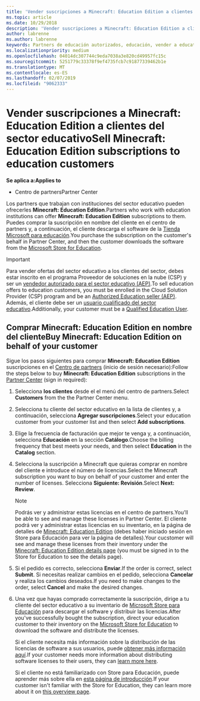 ```yaml
---
title: 'Vender suscripciones a Minecraft: Education Edition a clientes del sector educativo'
ms.topic: article
ms.date: 10/29/2018
description: 'Vender suscripciones a Minecraft: Education Edition a clientes cualificados del sector educativo.'
author: labrenne
ms.author: labrenne
keywords: Partners de educación autorizados, educación, vender a education, escuelas
ms.localizationpriority: medium
ms.openlocfilehash: 04014dc307744c9eda7038a3e820cd49957fc15c
ms.sourcegitcommit: 5251779c33378f9ef4735fcb7c91877339462b1e
ms.translationtype: MT
ms.contentlocale: es-ES
ms.lasthandoff: 02/07/2019
ms.locfileid: "9062333"
---
```

# <a name="sell-minecraft-education-edition-subscriptions-to-education-customers"></a><span data-ttu-id="3ba22-104">Vender suscripciones a Minecraft: Education Edition a clientes del sector educativo</span><span class="sxs-lookup"><span data-stu-id="3ba22-104">Sell Minecraft: Education Edition subscriptions to education customers</span></span>

**<span data-ttu-id="3ba22-105">Se aplica a:</span><span class="sxs-lookup"><span data-stu-id="3ba22-105">Applies to</span></span>**

-  <span data-ttu-id="3ba22-106">Centro de partners</span><span class="sxs-lookup"><span data-stu-id="3ba22-106">Partner Center</span></span>

<span data-ttu-id="3ba22-107">Los partners que trabajan con instituciones del sector educativo pueden ofrecerles **Minecraft: Education Edition**.</span><span class="sxs-lookup"><span data-stu-id="3ba22-107">Partners who work with education institutions can offer **Minecraft: Education Edition** subscriptions to them.</span></span> <span data-ttu-id="3ba22-108">Puedes comprar la suscripción en nombre del cliente en el centro de partners y, a continuación, el cliente descarga el software de la [Tienda Microsoft para educación](https://educationstore.microsoft.com).</span><span class="sxs-lookup"><span data-stu-id="3ba22-108">You purchase the subscription on the customer's behalf in Partner Center, and then the customer downloads the software from the [Microsoft Store for Education](https://educationstore.microsoft.com).</span></span> 

>[!IMPORTANT]
><span data-ttu-id="3ba22-109">Para vender ofertas del sector educativo a los clientes del sector, debes estar inscrito en el programa Proveedor de soluciones en la nube (CSP) y ser un [vendedor autorizado para el sector educativo (AEP)](https://www.mepn.com).</span><span class="sxs-lookup"><span data-stu-id="3ba22-109">To sell education offers to education customers, you must be enrolled in the Cloud Solution Provider (CSP) program and be an [Authorized Education seller (AEP)](https://www.mepn.com).</span></span> <span data-ttu-id="3ba22-110">Además, el cliente debe ser un [usuario cualificado del sector educativo](http://www.microsoftvolumelicensing.com/DocumentSearch.aspx?Mode=3&DocumentTypeId=7).</span><span class="sxs-lookup"><span data-stu-id="3ba22-110">Additionally, your customer must be a [Qualified Education User](http://www.microsoftvolumelicensing.com/DocumentSearch.aspx?Mode=3&DocumentTypeId=7).</span></span>  

 
## <a name="buy-minecraft-education-edition-on-behalf-of-your-customer"></a><span data-ttu-id="3ba22-111">Comprar **Minecraft: Education Edition** en nombre del cliente</span><span class="sxs-lookup"><span data-stu-id="3ba22-111">Buy **Minecraft: Education Edition** on behalf of your customer</span></span>

<span data-ttu-id="3ba22-112">Sigue los pasos siguientes para comprar **Minecraft: Education Edition** suscripciones en el [Centro de partners](https://partnercenter.microsoft.com/pcv/dashboard/overview
) (inicio de sesión necesario):</span><span class="sxs-lookup"><span data-stu-id="3ba22-112">Follow the steps below to buy **Minecraft: Education Edition** subscriptions in the [Partner Center](https://partnercenter.microsoft.com/pcv/dashboard/overview
) (sign in required):</span></span>

  1.  <span data-ttu-id="3ba22-113">Selecciona **los clientes** desde el el menú del centro de partners.</span><span class="sxs-lookup"><span data-stu-id="3ba22-113">Select **Customers** from the the Partner Center menu.</span></span>
  
  2.  <span data-ttu-id="3ba22-114">Selecciona tu cliente del sector educativo en la lista de clientes y, a continuación, selecciona **Agregar suscripciones**.</span><span class="sxs-lookup"><span data-stu-id="3ba22-114">Select your education customer from your customer list and then select **Add subscriptions**.</span></span>
  
  3.  <span data-ttu-id="3ba22-115">Elige la frecuencia de facturación que mejor te venga y, a continuación, selecciona **Educación** en la sección **Catálogo**.</span><span class="sxs-lookup"><span data-stu-id="3ba22-115">Choose the billing frequency that best meets your needs, and then select **Education** in the **Catalog** section.</span></span>

  4.  <span data-ttu-id="3ba22-116">Selecciona la suscripción a Minecraft que quieras comprar en nombre del cliente e introduce el número de licencias.</span><span class="sxs-lookup"><span data-stu-id="3ba22-116">Select the Minecraft subscription you want to buy on behalf of your customer and enter the number of licenses.</span></span> <span data-ttu-id="3ba22-117">Selecciona **Siguiente: Revisión**.</span><span class="sxs-lookup"><span data-stu-id="3ba22-117">Select **Next: Review**.</span></span>

      >[!NOTE]
      ><span data-ttu-id="3ba22-118">Podrás ver y administrar estas licencias en el centro de partners.</span><span class="sxs-lookup"><span data-stu-id="3ba22-118">You'll be able to see and manage these licenses in Partner Center.</span></span> <span data-ttu-id="3ba22-119">El cliente podrá ver y administrar estas licencias en su inventario, en la página de detalles de [Minecraft: Education Edition](https://educationstore.microsoft.com/en-us/store/details/minecraft-education-edition/9nblggh4r2r6) (debes haber iniciado sesión en Store para Educación para ver la página de detalles).</span><span class="sxs-lookup"><span data-stu-id="3ba22-119">Your cucstomer will see and manage these licenses from their inventory under the [Minecraft: Education Edition details page](https://educationstore.microsoft.com/en-us/store/details/minecraft-education-edition/9nblggh4r2r6) (you must be signed in to the Store for Education to see the details page).</span></span> 

  5.  <span data-ttu-id="3ba22-120">Si el pedido es correcto, selecciona **Enviar**.</span><span class="sxs-lookup"><span data-stu-id="3ba22-120">If the order is correct, select **Submit**.</span></span> <span data-ttu-id="3ba22-121">Si necesitas realizar cambios en el pedido, selecciona **Cancelar** y realiza los cambios deseados.</span><span class="sxs-lookup"><span data-stu-id="3ba22-121">If you need to make changes to the order, select **Cancel** and make the desired changes.</span></span>   

  6.  <span data-ttu-id="3ba22-122">Una vez que hayas comprado correctamente la suscripción, dirige a tu cliente del sector educativo a su inventario de [Microsoft Store para Educación](https://educationstore.microsoft.com) para descargar el software y distribuir las licencias.</span><span class="sxs-lookup"><span data-stu-id="3ba22-122">After you've successfully bought the subscription, direct your education customer to their inventory on the [Microsoft Store for Education](https://educationstore.microsoft.com) to download the software and distribute the licenses.</span></span>

      <span data-ttu-id="3ba22-123">Si el cliente necesita más información sobre la distribución de las licencias de software a sus usuarios, puede [obtener más información aquí](https://docs.microsoft.com/education/windows/school-get-minecraft#distribute-minecraft).</span><span class="sxs-lookup"><span data-stu-id="3ba22-123">If your customer needs more information about distributing software licenses to their users, they can [learn more here](https://docs.microsoft.com/education/windows/school-get-minecraft#distribute-minecraft).</span></span>  
  
      <span data-ttu-id="3ba22-124">Si el cliente no está familiarizado con Store para Educación, puede aprender más sobre ella en [esta página de introducción](https://docs.microsoft.com/microsoft-store/windows-store-for-business-overview).</span><span class="sxs-lookup"><span data-stu-id="3ba22-124">If your customer isn't familiar with the Store for Education, they can learn more about it on [this overview page](https://docs.microsoft.com/microsoft-store/windows-store-for-business-overview).</span></span>  

      

